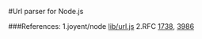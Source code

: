 #Url parser for Node.js

###References:
1.joyent/node [lib/url.js](https://github.com/joyent/node/blob/master/lib/url.js)
2.RFC [1738](https://tools.ietf.org/html/rfc1738), [3986](https://tools.ietf.org/html/rfc3986)
